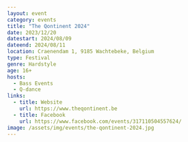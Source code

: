 ```yaml
---
layout: event
category: events
title: "The Qontinent 2024"
date: 2023/12/20
datestart: 2024/08/09
dateend: 2024/08/11
location: Craenendam 1, 9185 Wachtebeke, Belgium
type: Festival
genre: Hardstyle
age: 16+
hosts:
  - Bass Events
  - Q-dance
links:
  - title: Website
    url: https://www.theqontinent.be
  - title: Facebook
    url: https://www.facebook.com/events/317110504557624/
image: /assets/img/events/the-qontinent-2024.jpg
---
```

